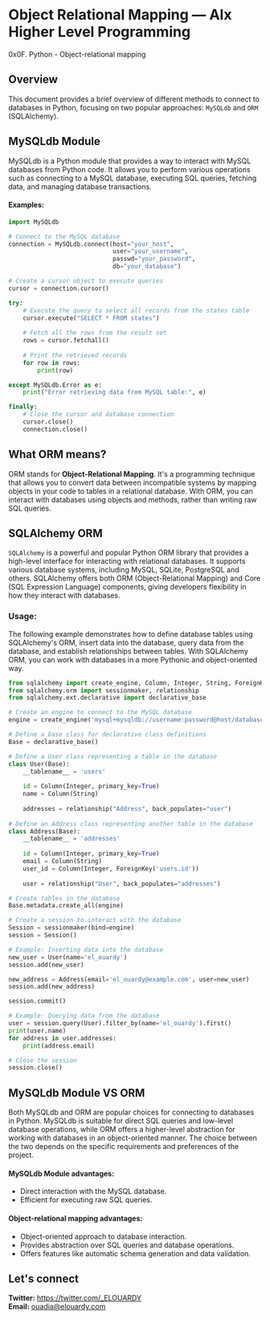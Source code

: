 # Object Relational Mapping — Alx Higher Level Programming
0x0F. Python - Object-relational mapping

## Overview
This document provides a brief overview of different methods to connect to databases in Python, focusing on two popular approaches: ``MySQLdb`` and ``ORM`` (SQLAlchemy).

## MySQLdb Module
MySQLdb is a Python module that provides a way to interact with MySQL databases from Python code. It allows you to perform various operations such as connecting to a MySQL database, executing SQL queries, fetching data, and managing database transactions.
#### Examples:
```python
import MySQLdb

# Connect to the MySQL database
connection = MySQLdb.connect(host="your_host",
                             user="your_username",
                             passwd="your_password",
                             db="your_database")

# Create a cursor object to execute queries
cursor = connection.cursor()

try:
    # Execute the query to select all records from the states table
    cursor.execute("SELECT * FROM states")
    
    # Fetch all the rows from the result set
    rows = cursor.fetchall()
    
    # Print the retrieved records
    for row in rows:
        print(row)

except MySQLdb.Error as e:
    print("Error retrieving data from MySQL table:", e)

finally:
    # Close the cursor and database connection
    cursor.close()
    connection.close()
```

## What ORM means?
ORM stands for **Object-Relational Mapping**. It's a programming technique that allows you to convert data between incompatible systems by mapping objects in your code to tables in a relational database. With ORM, you can interact with databases using objects and methods, rather than writing raw SQL queries.

## SQLAlchemy ORM
``SQLAlchemy`` is a powerful and popular Python ORM library that provides a high-level interface for interacting with relational databases. It supports various database systems, including MySQL, SQLite, PostgreSQL and others. SQLAlchemy offers both ORM (Object-Relational Mapping) and Core (SQL Expression Language) components, giving developers flexibility in how they interact with databases.

### Usage:
The following example demonstrates how to define database tables using SQLAlchemy's ORM, insert data into the database, query data from the database, and establish relationships between tables. With SQLAlchemy ORM, you can work with databases in a more Pythonic and object-oriented way.
```python
from sqlalchemy import create_engine, Column, Integer, String, ForeignKey
from sqlalchemy.orm import sessionmaker, relationship
from sqlalchemy.ext.declarative import declarative_base

# Create an engine to connect to the MySQL database
engine = create_engine('mysql+mysqldb://username:password@host/database_name', echo=True)

# Define a base class for declarative class definitions
Base = declarative_base()

# Define a User class representing a table in the database
class User(Base):
    __tablename__ = 'users'
    
    id = Column(Integer, primary_key=True)
    name = Column(String)
    
    addresses = relationship("Address", back_populates="user")
    
# Define an Address class representing another table in the database
class Address(Base):
    __tablename__ = 'addresses'
    
    id = Column(Integer, primary_key=True)
    email = Column(String)
    user_id = Column(Integer, ForeignKey('users.id'))
    
    user = relationship("User", back_populates="addresses")

# Create tables in the database
Base.metadata.create_all(engine)

# Create a session to interact with the database
Session = sessionmaker(bind=engine)
session = Session()

# Example: Inserting data into the database
new_user = User(name='el_ouardy')
session.add(new_user)

new_address = Address(email='el_ouardy@example.com', user=new_user)
session.add(new_address)

session.commit()

# Example: Querying data from the database
user = session.query(User).filter_by(name='el_ouardy').first()
print(user.name)
for address in user.addresses:
    print(address.email)

# Close the session
session.close()
```

## MySQLdb Module VS ORM
Both MySQLdb and ORM are popular choices for connecting to databases in Python. MySQLdb is suitable for direct SQL queries and low-level database operations, while ORM offers a higher-level abstraction for working with databases in an object-oriented manner. The choice between the two depends on the specific requirements and preferences of the project.
#### MySQLdb Module advantages:
- Direct interaction with the MySQL database.
- Efficient for executing raw SQL queries.
#### Object-relational mapping advantages:
- Object-oriented approach to database interaction.
- Provides abstraction over SQL queries and database operations.
- Offers features like automatic schema generation and data validation.

## Let's connect
**Twitter:** https://twitter.com/_ELOUARDY \
**Email:** ouadia@elouardy.com
